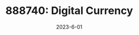 ---
title: "888740: Digital Currency "
collection: teaching
type: "Graduate course"
# permalink: /teaching/2014-spring-teaching-1
venue: "ICDI, CMU"
date: 2023-6-01
# location: "City, Country"
---